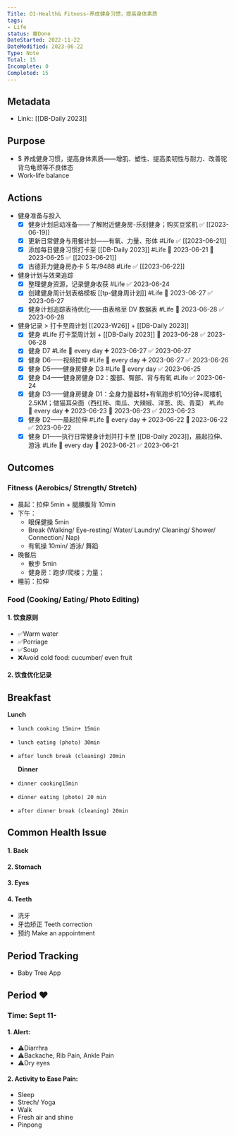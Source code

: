 ```yaml
---
Title: O1-Health& Fitness-养成健身习惯，提高身体素质
tags: 
- Life
status: 🟩Done
DateStarted: 2022-11-22
DateModified: 2023-06-22
Type: Note
Total: 15
Incomplete: 0
Completed: 15
---
```

## Metadata
- Link:: [[DB-Daily 2023]]
## Purpose
- $ 养成健身习惯，提高身体素质——增肌、塑性、提高柔韧性与耐力、改善驼背乌龟颈等不良体态
- Work-life balance
## Actions
- 健身准备与投入
	- [x] 健身计划启动准备——了解附近健身房-乐刻健身；购买豆浆机 ✅ [[2023-06-19]] 
	- [x] 更新日常健身与用餐计划——有氧、力量、形体 #Life ✅ [[2023-06-21]] 
	- [x] 添加每日健身习惯打卡至 [[DB-Daily 2023]] #Life 🛫 2023-06-21 📅 2023-06-25 ✅ [[2023-06-21]]
	- [x] 古德菲力健身房办卡 5 年/9488 #Life ✅ [[2023-06-22]]
- 健身计划与效果追踪
	- [x] 整理健身资源，记录健身收获 #Life ✅ 2023-06-24
	- [x] 创建健身周计划表格模板 [[tp-健身周计划]] #Life 🛫 2023-06-27 ✅ 2023-06-27
	- [x] 健身计划追踪表待优化——由表格至 DV 数据表 #Life 🛫 2023-06-28 ✅ 2023-06-28
- 健身记录 > 打卡至周计划 [[2023-W26]] + [[DB-Daily 2023]] 
	- [x] 健身 #Life 打卡至周计划 + [[DB-Daily 2023]] 🛫 2023-06-28 ✅ 2023-06-28
	- [x] 健身 D7 #Life 🔁 every day ➕ 2023-06-27 ✅ 2023-06-27
	- [x] 健身 D6——视频拉伸 #Life 🔁 every day ➕ 2023-06-27 ✅ 2023-06-26
	- [x] 健身 D5——健身房健身 D3 #Life 🔁 every day ✅ 2023-06-25
	- [x] 健身 D4——健身房健身 D2：腹部、臀部、背与有氧 #Life ✅ 2023-06-24
	- [x] 健身 D3——健身房健身 D1：全身力量器材+有氧跑步机10分钟+爬楼机2.5KM；做猫耳朵面（西红柿、南瓜、大辣椒、洋葱、肉、青菜） #Life 🔁 every day ➕ 2023-06-23 📅 2023-06-23 ✅ 2023-06-23
	- [x] 健身 D2——晨起拉伸 #Life 🔁 every day ➕ 2023-06-22 📅 2023-06-22 ✅ 2023-06-22
	- [x] 健身 D1——执行日常健身计划并打卡至 [[DB-Daily 2023]]，晨起拉伸、游泳 #Life 🔁 every day 📅 2023-06-21 ✅ 2023-06-21
## Outcomes
### Fitness (Aerobics/ Strength/ Stretch)
- 晨起：拉伸 5min + 腿腰腹背 10min
- 下午：
	- 眼保健操 5min
	- Break (Walking/ Eye-resting/ Water/ Laundry/ Cleaning/ Shower/ Connection/ Nap)
	- 有氧操 10min/ 游泳/ 舞蹈
- 晚餐后
	- 散步 5min
	- 健身房：跑步/爬楼；力量；
- 睡前：拉伸 
### Food (Cooking/ Eating/ Photo Editing)
#### 1. 饮食原则
- ✅Warm water
- ✅Porriage
- ✅Soup
- ❌Avoid cold food: cucumber/ even fruit  
#### 2. 饮食优化记录
**Breakfast**
- 
**Lunch**
-     lunch cooking 15min+ 15min
-     lunch eating (photo) 30min
-     after lunch break (cleaning) 20min
  **Dinner**
-     dinner cooking15min
-     dinner eating (photo) 20 min
-     after dinner break (cleaning) 20min
## Common Health Issue
#### 1. Back
#### 2. Stomach
#### 3. Eyes
#### 4. Teeth
- 洗牙
- 牙齿矫正 Teeth correction
- 预约 Make an appointment
## Period Tracking
- Baby Tree App
## Period ❤️
### Time: Sept 11-
#### 1. Alert:
- ⚠️Diarrhra
- ⚠️Backache, Rib Pain, Ankle Pain
- ⚠️Dry eyes
#### 2. Activity to Ease Pain:
- Sleep
- Strech/ Yoga
- Walk
- Fresh air and shine
- Pinpong